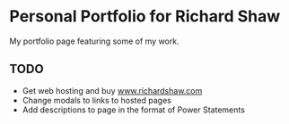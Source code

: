 # Personal Portfolio for Richard Shaw

My portfolio page featuring some of my work.

## TODO

- Get web hosting and buy www.richardshaw.com
- Change modals to links to hosted pages
- Add descriptions to page in the format of Power Statements
